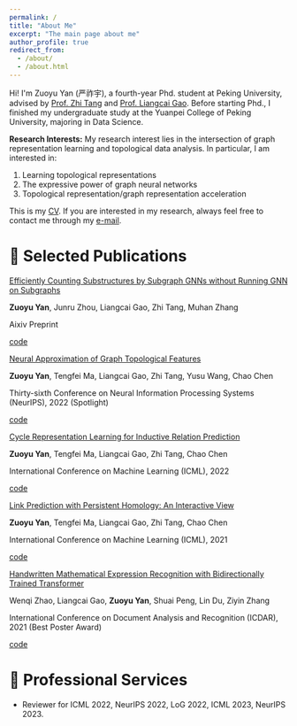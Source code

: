 ```yaml
---
permalink: /
title: "About Me"
excerpt: "The main page about me"
author_profile: true
redirect_from: 
  - /about/
  - /about.html
---
```


Hi! I'm Zuoyu Yan (严祚宇), a fourth-year Phd. student at Peking University, advised by [Prof. Zhi Tang](https://www.wict.pku.edu.cn/cpdp/kydw/ggcy/1297369.htm) and [Prof. Liangcai Gao](https://www.icst.pku.edu.cn/szwdclyjs/kydw/ggcy/1288880.htm). Before starting Phd., I finished my undergraduate study at the Yuanpei College of Peking University, majoring in Data Science.

**Research Interests:** My research interest lies in the intersection of graph representation learning and topological data analysis. In particular, I am interested in:
1. Learning topological representations
2. The expressive power of graph neural networks
3. Topological representation/graph representation acceleration

This is my [CV](/files/CV.pdf). If you are interested in my research, always feel free to contact me through my [e-mail](yanzuoyu3@pku.edu.cn).

📝 Selected Publications
======

[Efficiently Counting Substructures by Subgraph GNNs without Running GNN on Subgraphs](https://arxiv.org/pdf/2303.10576.pdf)

**Zuoyu Yan**, Junru Zhou, Liangcai Gao, Zhi Tang, Muhan Zhang

Aixiv Preprint

[code](https://github.com/pkuyzy/ESC-GNN)

[Neural Approximation of Graph Topological Features](https://arxiv.org/pdf/2201.12032.pdf)

**Zuoyu Yan**, Tengfei Ma, Liangcai Gao, Zhi Tang, Yusu Wang, Chao Chen

Thirty-sixth Conference on Neural Information Processing Systems (NeurIPS), 2022 (Spotlight)

[code](https://github.com/pkuyzy/TLC-GNN)

[Cycle Representation Learning for Inductive Relation Prediction](https://arxiv.org/pdf/2110.02510.pdf)

**Zuoyu Yan**, Tengfei Ma, Liangcai Gao, Zhi Tang, Chao Chen

International Conference on Machine Learning (ICML), 2022

[code](https://github.com/pkuyzy/CBGNN)

[Link Prediction with Persistent Homology: An Interactive View](https://arxiv.org/pdf/2102.10255.pdf)

**Zuoyu Yan**, Tengfei Ma, Liangcai Gao, Zhi Tang, Chao Chen

International Conference on Machine Learning (ICML), 2021

[code](https://github.com/pkuyzy/TLC-GNN)

[Handwritten Mathematical Expression Recognition with Bidirectionally Trained Transformer](https://arxiv.org/pdf/2105.02412.pdf)

Wenqi Zhao, Liangcai Gao, **Zuoyu Yan**, Shuai Peng, Lin Du, Ziyin Zhang

International Conference on Document Analysis and Recognition (ICDAR), 2021 (Best Poster Award)

[code](https://github.com/Green-Wood/BTTR)

🏫 Professional Services
======
* Reviewer for ICML 2022, NeurIPS 2022, LoG 2022, ICML 2023, NeurIPS 2023.
